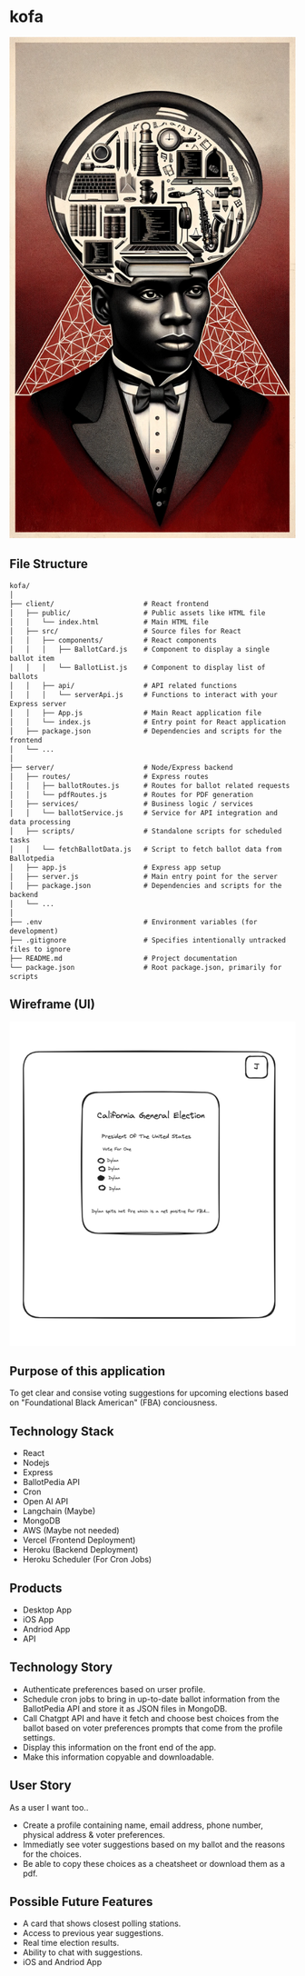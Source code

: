 # kofa
![Kofa Icon](imgs/kofa.png)

## File Structure
```
kofa/
│
├── client/                      # React frontend
│   ├── public/                  # Public assets like HTML file
│   │   └── index.html           # Main HTML file
│   ├── src/                     # Source files for React
│   │   ├── components/          # React components
│   │   │   ├── BallotCard.js    # Component to display a single ballot item
│   │   │   └── BallotList.js    # Component to display list of ballots
│   │   ├── api/                 # API related functions
│   │   │   └── serverApi.js     # Functions to interact with your Express server
│   │   ├── App.js               # Main React application file
│   │   └── index.js             # Entry point for React application
│   ├── package.json             # Dependencies and scripts for the frontend
│   └── ...
│
├── server/                      # Node/Express backend
│   ├── routes/                  # Express routes
│   │   ├── ballotRoutes.js      # Routes for ballot related requests
│   │   └── pdfRoutes.js         # Routes for PDF generation
│   ├── services/                # Business logic / services
│   │   └── ballotService.js     # Service for API integration and data processing
│   ├── scripts/                 # Standalone scripts for scheduled tasks
│   │   └── fetchBallotData.js   # Script to fetch ballot data from Ballotpedia
│   ├── app.js                   # Express app setup
│   ├── server.js                # Main entry point for the server
│   ├── package.json             # Dependencies and scripts for the backend
│   └── ...
│
├── .env                         # Environment variables (for development)
├── .gitignore                   # Specifies intentionally untracked files to ignore
├── README.md                    # Project documentation
└── package.json                 # Root package.json, primarily for scripts

```
## Wireframe (UI)
![Kofa UI Wireframe](imgs/kofa-ui-wirefram.png)

## Purpose of this application
To get clear and consise voting suggestions for upcoming elections based on "Foundational Black American" (FBA) conciousness. 

## Technology Stack
- React
- Nodejs
- Express
- BallotPedia API
- Cron
- Open AI API
- Langchain (Maybe)
- MongoDB
- AWS (Maybe not needed)
- Vercel (Frontend Deployment)
- Heroku (Backend Deployment)
- Heroku Scheduler (For Cron Jobs)

## Products
- Desktop App
- iOS App
- Andriod App
- API

## Technology Story
- Authenticate preferences based on urser profile.
- Schedule cron jobs to bring in up-to-date ballot information from the BallotPedia API and store it as JSON files in MongoDB.
- Call Chatgpt API and have it fetch and choose best choices from the ballot based on voter preferences prompts that come from the profile settings.
- Display this information on the front end of the app.
- Make this information copyable and downloadable.

## User Story
As a user I want too..

- Create a profile containing name, email address, phone number, physical address & voter preferences. 
- Immediatly see voter suggestions based on my ballot and the reasons for the choices.
- Be able to copy these choices as a cheatsheet or download them as a pdf.

## Possible Future Features
- A card that shows closest polling stations.
- Access to previous year suggestions.
- Real time election results.
- Ability to chat with suggestions.
- iOS and Andriod App 